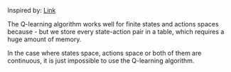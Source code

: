Inspired by: [Link](https://towardsdatascience.com/q-learning-algorithm-from-explanation-to-implementation-cdbeda2ea187)

The Q-learning algorithm works well for finite states and actions spaces because - but we store every state-action pair in a table, which requires a huge amount of memory.

In the case where states space, actions space or both of them are continuous, it is just impossible to use the Q-learning algorithm.
